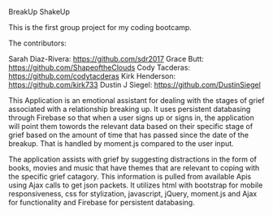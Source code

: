 BreakUp ShakeUp

This is the first group project for my coding bootcamp.

The contributors:

Sarah Diaz-Rivera: https://github.com/sdr2017
Grace Butt: https://github.com/ShapeoftheClouds
Cody Tacderas: https://github.com/codytacderas
Kirk Henderson: https://github.com/kirk733
Dustin J Siegel: https://github.com/DustinSiegel

This Application is an emotional assistant for dealing with the stages of grief associated with a relationship breaking up. It uses persistent databasing through Firebase so that when a user signs up or signs in, the application will point them towords the relevant data based on their specific stage of grief based on the amount of time that has passed since the date of the breakup. That is handled by moment.js compared to the user input. 

The application assists with grief by suggesting distractions in the form of books, movies and music that have themes that are relevant to coping with the specific grief catagory. This information is pulled from available Apis using Ajax calls to get json packets. It utilizes html with bootstrap for mobile responsiveness, css for stylization, javascript, jQuery, moment.js and Ajax for functionality and Firebase for persistent databasing.